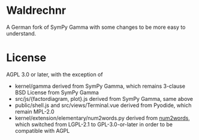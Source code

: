 # Waldrechnr

A German fork of SymPy Gamma with some changes to be more easy to understand.

# License
AGPL 3.0 or later, with the exception of
* kernel/gamma derived from SymPy Gamma, which remains 3-clause BSD License from SymPy Gamma
* src/js/{factordiagram, plot}.js derived from SymPy Gamma, same above
* public/shell.js and src/views/Terminal.vue derived from Pyodide, which remain MPL-2.0
* kernel/extension/elementary/num2words.py derived from [num2words](https://github.com/savoirfairelinux/num2words), which switched from LGPL-2.1 to GPL-3.0-or-later in order to be compatible with AGPL
